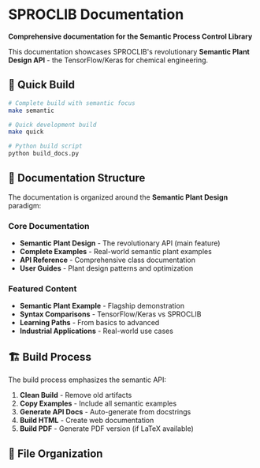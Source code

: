 # SPROCLIB Documentation
 
**Comprehensive documentation for the Semantic Process Control Library**

This documentation showcases SPROCLIB's revolutionary **Semantic Plant Design API** - the TensorFlow/Keras for chemical engineering.

## 🚀 Quick Build

```bash
# Complete build with semantic focus
make semantic

# Quick development build  
make quick

# Python build script
python build_docs.py
```

## 📖 Documentation Structure

The documentation is organized around the **Semantic Plant Design** paradigm:

### **Core Documentation**
- **Semantic Plant Design** - The revolutionary API (main feature)
- **Complete Examples** - Real-world semantic plant examples
- **API Reference** - Comprehensive class documentation
- **User Guides** - Plant design patterns and optimization

### **Featured Content**
- **Semantic Plant Example** - Flagship demonstration
- **Syntax Comparisons** - TensorFlow/Keras vs SPROCLIB
- **Learning Paths** - From basics to advanced
- **Industrial Applications** - Real-world use cases

## 🏗️ Build Process

The build process emphasizes the semantic API:

1. **Clean Build** - Remove old artifacts
2. **Copy Examples** - Include all semantic examples
3. **Generate API Docs** - Auto-generate from docstrings
4. **Build HTML** - Create web documentation
5. **Build PDF** - Generate PDF version (if LaTeX available)

## 📁 File Organization

